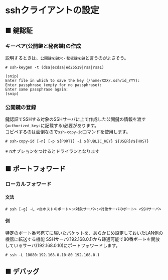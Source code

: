 # sshクライアントの設定
## ■ 鍵認証
### キーペア(公開鍵と秘密鍵)の作成
説明するときは、`公開鍵を鍵穴・秘密鍵を鍵`と言うのがよさそう。
```
# ssh-keygen -t (dsa|ecdsa|ed25519|rsa|rsa1)
```
```
(snip)
Enter file in which to save the key (/home/XXX/.ssh/id_YYY):
Enter passphrase (empty for no passphrase): 
Enter same passphrase again: 
(snip)
```

### 公開鍵の登録
鍵認証でSSHする対象のSSHサーバに上で作成した公開鍵の情報を渡す(`authorized_keys`に記載する)必要があります。  
コピペするのは面倒なので`ssh-copy-id`コマンドを使用します。
```
# ssh-copy-id [-n] [-p ${PORT}] -i ${PUBLIC_KEY} ${USER}@${HOST}
```
※ nオプションをつけるとドライランとなります

## ■ ポートフォワード
### ローカルフォワード
#### 文法
```
# ssh [-g] -L <自ホストのポート>:<対象サーバ>:<対象サーバのポート> <SSHサーバ>
```

#### 例
特定のポート番号宛てに届いたパケットを、あらかじめ設定しておいたLAN側の機器に転送する機能
SSHサーバ(192.168.0.1)から疎通可能で80番ポートを開放しているサーバ(192.168.0.10)にポートフォワードします。
```
# ssh -L 10080:192.168.0.10:80 192.168.0.1
```

## ■ デバッグ
